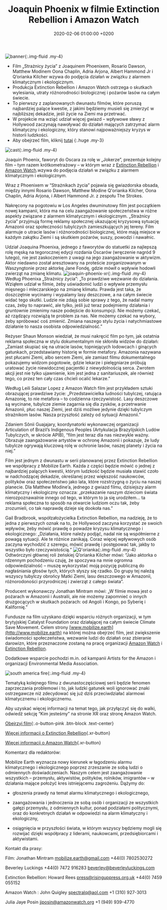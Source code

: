 ﻿---
layout: page-small-width
lang: pl
title: "Joaquin Phoenix w filmie Extinction Rebellion i Amazon Watch"
slug: joaquin-phoenix-xr
date: 2020-02-06 01:00:00 +0200
categories:
  - press
published: true
header-class: "bg-black text-light-gray"
banner: 
seoImage: /assets/img/press/2020/02/06/banner.jpg
---
![banner](/assets/img/press/2020/02/06/banner.jpg){:.img-fluid .my-4}

-   Film „Strażnicy życia” z Joaquinem Phoenixem, Rosario Dawson, Matthew
    Modinem Oona Chaplin, Adria Arjona, Albert Hammond Jr i Q’orianka
    Kilcher wzywa do podjęcia działań w związku z alarmem klimatycznym i
    ekologicznym.
-   Produkcja Extinction Rebellion i Amazon Watch ostrzega o skutkach
    wylesiania, utraty różnorodności biologicznej i pożarów lasów na całym
    świecie.
-   To pierwszy z zaplanowanych dwunastu filmów, które poruszą najbardziej
    palące kwestie, z jakimi będziemy musieli się zmierzyć w najbliższej
    dekadzie, jeśli życie na Ziemi ma przetrwać.
-   W projekcie ma wziąć udział więcej gwiazd – wpływowe sławy z Hollywood
    zaczynają nawoływać do działań mających zatrzymać alarm klimatyczny i
    ekologiczny, który stanowi najpoważniejszy kryzys w historii ludzkości.
-   Aby obejrzeć film, kliknij [tutaj](http://www.mobilize.earth)
{:.huge .my-3}

![cast](/assets/img/press/2020/02/06/CastTurn.jpg){:.img-fluid .my-4}

Joaquin Phoenix, faworyt do Oscara za rolę w „Jokerze”, prezentuje kolejny
film – tym razem krótkometrażowy – w którym wraz z [Extinction
Rebellion](https://rebellion.global/) i [Amazon
Watch](https://amazonwatch.org/).wzywa do podjęcia działań w związku z
alarmem klimatycznym i ekologicznym.

Wraz z Phoenixem w “Strażnikach życia” pojawia się gwiazdorska obsada,
między innymi Rosario Dawson, Matthew Modine Q'orianka Kilcher, Oona
Chaplin, Adria Arjona, i Albert Hammond Jr. z zespołu The Strokes.

Nakręcony na pogotowiu w Los Angeles dwuminutowy film jest początkiem nowej
kampanii, która ma na celu zaangażowanie społeczeństwa w różne aspekty
związane z alarmem klimatycznym i ekologicznym. „Strażnicy życia” przyjmują
formę reklamy społecznej ukazującej kryzysową sytuację Amazonii oraz
społeczności tubylczych zamieszkujących jej tereny. Film alarmuje o utracie
lasów i różnorodności biologicznej, które mają miejsce w każdym zakątku
Ziemi i są skutkiem pożarów, suszy, powodzi i nawałnic.

Udział Joaquina Phoenixa, jednego z faworytów do statuetki za najlepszą rolę
męską na tegorocznej edycji rozdania Oscarów (wręczenie nagród 9 lutego),
nie jest zaskoczeniem z uwagi na jego zaangażowanie w aktywizm. Aktor
niedawno został aresztowany na proteście zorganizowanym w Waszyngtonie przez
aktorkę Jane Fondę, gdzie mówił o wpływie hodowli zwierząt na zmianę
klimatu.
![joaquin-phoenix-xr](/assets/img/press/2020/02/06/JoaquinStill_006.jpg){:.img-fluid
.my-4} Według Phoenixa „Strażnicy życia”: „To prawdziwe wezwanie do
działania. Wziąłem udział w filmie, żeby uświadomić ludzi o wpływie
przemysłu mięsnego i mleczarskiego na zmianę klimatu. Prawda jest taka, że
doszczętnie wycinamy i wypalamy lasy deszczowe, a na całym świecie widać
tego skutki. Ludzie nie zdają sobie sprawy z tego, że nadal mamy czas, żeby
to naprawić, ale tylko, jeśli już teraz podejmiemy działania i gruntownie
zmienimy nasze podejście do konsumpcji. Nie możemy czekać, aż rządzący
rozwiążą te problem za nas. Nie możemy czekać na wybory, żeby spróbować coś
zmienić. Zmiana naszego stylu życia i natychmiastowe działanie to nasza
osobista odpowiedzialność.”

Reżyser Shaun Monson wiedział, że musi nakręcić film po tym, jak ostatnia
reklama społeczna w stylu dokumentalnym nie skłoniła widzów do działań:
„Zamiast skupiać się na utracie lasów, topniejących lodowcach i ginących
gatunkach, przedstawiamy historię w formie metafory. Amazonia nazywana jest
płucami Ziemi, albo sercem Ziemi, ale zamiast filmu dokumentalnego
pokazujemy widzom pogotowie, gdzie lekarze i pielęgniarze próbują uratować
życie niewidocznej pacjentki z niewydolnością serca. Zwrotem akcji jest nie
tylko ujawnienie, kim jest jedna z sanitariuszek, ale również tego, co przez
ten cały czas chcieli ocalić lekarze.”

Według Leili Salazar Lopez z Amazon Watch film jest przykładem sztuki
obrazującej prawdziwe życie: „Przedstawicielka ludności tubylczej, ratująca
Amazonię, to nie metafora – to codzienna rzeczywistość. Lasy deszczowe są
wycinane, tubylcze ziemie zagarnia się dla zysków, a przetrwanie Amazonii,
płuc naszej Ziemi, jest dziś możliwe jedynie dzięki tubylczym strażnikom
lasów. Nasza przyszłość zależy od sytuacji Amazonii.”

Zdaniem Sônii Guajajary, koordynatorki wykonawczej organizacji Articulation
of Brazil’s Indigenous Peoples (Artykulacja Brazylijskich Ludów Tubylczych,
w skrócie APIB), “film jest teraz dla nas niezwykle ważny. Obrazuje
zaangażowanie artystów w ochronę Amazonii i pokazuje, że ludy tubylcze
ogrywają kluczową rolę w ochronie lasów, naszej planety i życia na niej.”

Film jest jednym z dwunastu w serii planowanej przez Extinction Rebellion we
współpracy z Mobilize Earth. Każda z części będzie mówić o jednej z
najbardziej palących kwestii, którym ludzkość będzie musiała stawić czoło w
nadchodzącej dekadzie, określanej przez większość naukowców, polityków oraz
społeczeństwo jako lata, które rozstrzygną o życiu na naszej planecie.  Dla
Matthew Modine’a, jednego z gwiazd filmu, dzisiejszy alarm klimatyczny i
ekologiczny oznacza: „przekazanie naszym dzieciom świata nierozpoznawalnie
innego od tego, w którym to ja się urodziłem… ta reklama społeczna to sposób
na otwarcie ludziom oczu tak, żeby zrozumieli, co tak naprawdę dzieje się
dookoła nas.”

Gail Bradbrook, współzałożycielka Extinction Rebellion, ma nadzieję, że to
jedna z pierwszych oznak na to, że Hollywood zaczyna korzystać ze swoich
wpływów, żeby mówić prawdę o powadze kryzysu klimatycznego i ekologicznego:
„Działania, które należy podjąć, nadal nie są współmierne z powagą
sytuacji. Ale te różnice zanikają. Coraz więcej wpływowych osób zaczyna
wychodzić z szeregu, mówić prawdę i postępować tak, jakby to wszystko było
rzeczywistością.”
![Q'orianka](/assets/img/press/2020/02/06/QoriankaTurn.jpg){:.img-fluid
.my-4} Odtwórczyni głównej roli żeńskiej Q’orianka Kilcher mówi: “Jako
aktorka o rdzennym pochodzeniu czuję, że spoczywa na mnie ogromna
odpowiedzialność – muszę wykorzystać moją pozycję publiczną do nagłaśniania
głosów tych, których słyszy się rzadko. Do grupy tej należą wszyscy tubylczy
obrońcy Matki Ziemi, lasu deszczowego w Amazonii, różnorodoności
przyrodniczej i zwierząt z całego świata”.

Producent wykonawczy Jonathan Mintram mówi: „W filmie mowa jest o pożarach w
Amazonii i Australii, ale nie możemy zapomnieć o innych druzgocących w
skutkach pożarach: od Angoli i Kongo, po Syberię i Kalifornię.”

Fundusze na film uzyskano dzięki wsparciu różnych organizacji, w tym
brytyjskiej Catalyst Foundation oraz działającej na całym świecie Climate
Save Movement. Celem strony [www.mobilize.earth](http://www.mobilize.earth)
na której można obejrzeć film, jest zwiększenie świadomości społeczeństwa,
wezwanie ludzi do działań oraz zbieranie darowizn, które przeznaczone
zostaną na pracę organizacji [Amazon Watch](https://amazonwatch.org/) i
[Extinction Rebellion](https://rebellion.global/).

Dodatkowe wsparcie pochodzi m.in. od kampanii Artists for the Amazon i
organizacji Environmental Media Association.

![south america
fire](/assets/img/press/2020/02/06/SouthAmericaFire.jpg){:.img-fluid .my-4}

Tematyką kolejnego filmu z dwunastoczęściowej serii będzie fenomen
zaprzeczania problemowi i to, jak ludzki gatunek woli ignorować znaki
ostrzegawcze niż zdecydować się już dziś przeciwdziałać alarmowi
klimatycznemu i ekologicznemu.

Aby uzyskać więcej informacji na temat tego, jak przyłączyć się do walki,
odwiedź sekcję “Kim jesteśmy” na stronie XR oraz stronę Amazon Watch.


[Obejrzyj film](http://www.mobilize.earth){:.o-button-pink .btn-block
.text-center}


[Więcej informacji o Extinction
Rebellion](https://rebellion.global/about-us){.xr-button}


[Więcej informacji o Amazon Watch](https://amazonwatch.org/){.xr-button}

  

Komentarz dla redaktorów:

Mobilize Earth wyznacza nowy kierunek w łagodzeniu alarmu klimatycznego i
ekologicznego poprzez zrzeszanie ze sobą ludzi o odmiennych
doświadczeniach. Naszym celem jest zaangażowanie wszystkich – przemysłu,
aktywistów, polityków, rolników, imigrantów – w działania mające położyć
kres istniejącemu zagrożeniu. Dążymy do:

- głoszenia prawdy na temat alarmu klimatycznego i ekologicznego,

- zaangażowania i jednoczenia ze sobą osób i organizacji ze wszystkich
gałęzi przemysłu, z odmiennych kultur, ponad podziałami politycznymi, oraz
do konkretnych działań w odpowiedzi na alarm klimatyczny i ekologiczny,

- osiągnięcia w przyszłości świata, w którym wszyscy będziemy mogli się
rozwijać dzięki współpracy z liderami, naukowcami, przedsiębiorcami i
aktywistami.


Kontakt dla prasy:

Film: Jonathan Mintram
[mobilize.earth@gmail.com](mailto:mobilize.earth@gmail.com) +44(0)
7802530272

Beverley Luckings +44(0) 7472 916283
[beverley@beverleyluckings.com](mailto:beverley@beverleyluckings.com)

Extinction Rebellion: Howard Rees
[press@risinguppress.org.uk](mailto:press@risinguppress.org.uk) +44(0) 7459
055152

Amazon Watch : John Quigley [spectralq@aol.com](mailto:spectralq@aol.com) +1
(310) 927-3013

Julia Jaye Posin [jjposin@amazonwatch.org](mailto:jjposin@amazonwatch.org)
+1 (949) 939-4770

